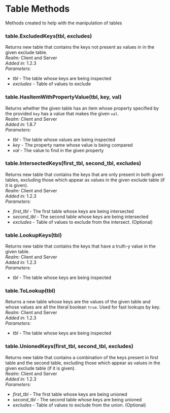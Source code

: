 # Table Methods
Methods created to help with the manipulation of tables

### table.ExcludedKeys(tbl, excludes)
Returns new table that contains the keys not present as values in in the given exclude table.\
*Realm:* Client and Server\
*Added in:* 1.2.3\
*Parameters:*
- *tbl* - The table whose keys are being inspected
- *excludes* - Table of values to exclude

### table.HasItemWithPropertyValue(tbl, key, val)
Returns whether the given table has an item whose property specified by the provided `key` has a value that makes the given `val`.\
*Realm:* Client and Server\
*Added in:* 1.8.7\
*Parameters:*
- *tbl* - The table whose values are being inspected
- *key* - The property name whose value is being compared
- *val* - The value to find in the given property

### table.IntersectedKeys(first_tbl, second_tbl, excludes)
Returns new table that contains the keys that are only present in both given tables, excluding those which appear as values in the given exclude table (if it is given).\
*Realm:* Client and Server\
*Added in:* 1.2.3\
*Parameters:*
- *first_tbl* - The first table whose keys are being intersected
- *second_tbl* - The second table whose keys are being intersected
- *excludes* - Table of values to exclude from the intersect. (Optional)

### table.LookupKeys(tbl)
Returns new table that contains the keys that have a truth-y value in the given table.\
*Realm:* Client and Server\
*Added in:* 1.2.3\
*Parameters:*
- *tbl* - The table whose keys are being inspected

### table.ToLookup(tbl)
Returns a new table whose keys are the values of the given table and whose values are all the literal boolean `true`. Used for fast lookups by key.\
*Realm:* Client and Server\
*Added in:* 1.2.3\
*Parameters:*
- *tbl* - The table whose keys are being inspected

### table.UnionedKeys(first_tbl, second_tbl, excludes)
Returns new table that contains a combination of the keys present in first table and the second table, excluding those which appear as values in the given exclude table (if it is given).\
*Realm:* Client and Server\
*Added in:* 1.2.3\
*Parameters:*
- *first_tbl* - The first table whose keys are being unioned
- *second_tbl* - The second table whose keys are being unioned
- *excludes* - Table of values to exclude from the union. (Optional)
